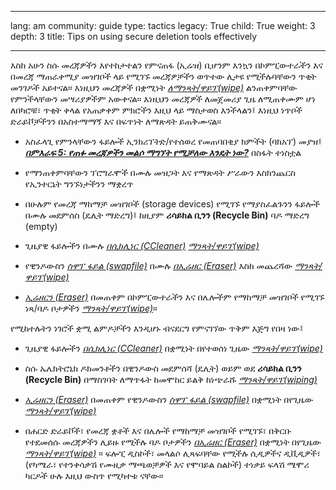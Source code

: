 

---

lang: am
community: guide
type: tactics
legacy: True
child: True
weight: 3
depth: 3
title: Tips on using secure deletion tools effectively

---

እስከ አሁን ስሱ መረጃዎችን እየተከታተልን የምናጠፋ (ኢሬዝ) ቢሆንም እንኳን በኮምፒውተራችን እና በመረጃ ማጠራቀሚያ መዝገቦች ላይ የሚገኙ መረጃዎቻችን ወጥተው ሊታዩ የሚችሉባቸውን ጥቂት መንገዶች አይተናል። እነዚህን መረጃዎች በቋሚነት [*ለማንጻት/ዋይፕ(wipe)*](/am/glossary#Wiping)  ልንጠቀምባቸው የምንችላቸውን መሣሪያዎችም አውቀናል። እነዚህን መረጃዎች ለመጀመሪያ ጊዜ ለሚጠቀሙም ሆነ ለበካሮቹ፣ ጥቂት ቀላል የአጠቃቀም ምክሮችን እዚህ ላይ ማስታወስ እንችላልን፤ እነዚህ ነጥቦች ድራይቮቻችንን በአስተማማኝ እና በፍጥነት ለማጽዳት ይጠቅሙናል።

- አስፈላጊ የምንላቸውን ፋይሎች ኢንክሪፕትድ/የተሰወረ የመጠባበቂያ ክምችት (ባክአፕ) መያዝ፤ [***በምእራፍ 5: የጠፉ መረጃዎችን መልሶ ማግኘት የሚቻለው እንዴት ነው?***](/am/chapter-5) በስፋት ተነስቷል

- የማንጠቀምባቸውን ፕሮግራሞች በሙሉ መዝጋት እና የማጽዳት ሥራውን እስክንጨርስ የኢንተርኔት ግንኙነታችንን ማቋረጥ

- በሁሉም የመረጃ ማከማቻ መዝገቦች (storage devices) የሚገኙ የማያስፈልጉንን ፋይሎች በሙሉ መደምሰስ (ዴሊት ማድረግ)፤ ከዚያም **ሪሳይክል ቢንን (Recycle Bin)** ባዶ ማድረግ (empty)

- ጊዜያዊ ፋይሎችን በሙሉ [*በሲክሊነር  (CCleaner)*](/am/glossary#CCleaner)  [*ማንጻት/ዋይፕ(wipe)*](/am/glossary#Wiping)

- የዊንዶውስን [*ስዋፕ ፋይል (swapfile)*](/am/glossary#Swap_file) በሙሉ [*በኢሬዘር (Eraser)*](/am/glossary#Eraser)  እስከ መጨረሻው  [*ማንጻት/ዋይፕ(wipe)*](/am/glossary#Wiping)

- [*ኢሬዘርን (Eraser)*](/am/glossary#Eraser) በመጠቀም በኮምፒውተራችን እና በሌሎችም የማከማቻ መዝገቦች የሚገኙ ነጻ/ባዶ ቦታዎችን  [*ማንጻት/ዋይፕ(wipe)*](/am/glossary#Wiping)። 


የሚከተሉትን ነገሮች ቋሚ ልምዶቻችን እንዲሆኑ ብናደርግ የምናገኘው ጥቅም እጅግ የበዛ ነው፤

- ጊዜያዊ ፋይሎችን [*በሲክሊነር (CCleaner)*](/am/glossary#CCleaner) በቋሚነት በየተወሰነ ጊዜው [*ማንጻት/ዋይፕ(wipe)*](/am/glossary#Wiping)

- ስሱ ኤሌክትሮኒክ ዶክመንቶችን በዊንዶውስ መደምሰሻ (ዴሊት) ወይም ወደ **ሪሳይክል ቢንን (Recycle Bin)** በማስገባት ለማጥፋት ከመሞከር ይልቅ ከነጭራሹ [*ማንጻት/ዋይፕ(wiping)*](/am/glossary#Wiping)

- [*ኢሬዘርን (Eraser)*](/am/glossary#Eraser) በመጠቀም የዊንዶውስን [*ስዋፕ ፋይል (swapfile)*](/am/glossary#Swap_file) በቋሚነት በየጊዜው [*ማንጻት/ዋይፕ(wipe)*](/am/glossary#Wiping)

- በሐርድ ድራይቮች፣ የመረጃ ቋቶች እና በሌሎች የማከማቻ መዝገቦች የሚገኙ፣ በቅርቡ የተደመሰሱ መረጃዎችን ሊይዙ የሚችሉ  ባዶ ቦታዎችን [*በኢሬዘር (Eraser)*](/am/glossary#Eraser)  በቋሚነት በየጊዜው [*ማንጻት/ዋይፕ(wipe)*](/am/glossary#Wiping) ። ፍሎፒ ዲስኮች፣ መላልሶ ሊጻፍባቸው የሚችሉ ሲዲዎችና ዲቪዲዎች፣ (የካሜራ፣ የተንቀሳቃሽ የሙዚቃ ማጫወቻዎች እና የሞባይል ስልኮች) ተነቃይ ፍላሽ ሜሞሪ ካርዶች ሁሉ እዚህ ውስጥ የሚካተቱ ናቸው።

